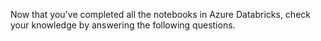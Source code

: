 Now that you've completed all the notebooks in Azure Databricks, check your knowledge by answering the following questions.
